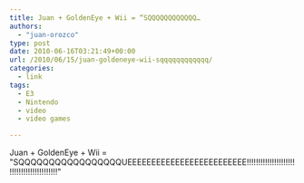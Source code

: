 ```yaml
---
title: Juan + GoldenEye + Wii = “SQQQQQQQQQQQQ…
authors: 
  - "juan-orozco"
type: post
date: 2010-06-16T03:21:49+00:00
url: /2010/06/15/juan-goldeneye-wii-sqqqqqqqqqqqq/
categories:
  - link
tags:
  - E3
  - Nintendo
  - video
  - video games

---
```

Juan + GoldenEye + Wii = "SQQQQQQQQQQQQQQQQQUEEEEEEEEEEEEEEEEEEEEEEEEE!!!!!!!!!!!!!!!!!!!!!!!!!!!!!!!!!!!!!!!!!!"

<!--YouTube Error: bad URL entered-->